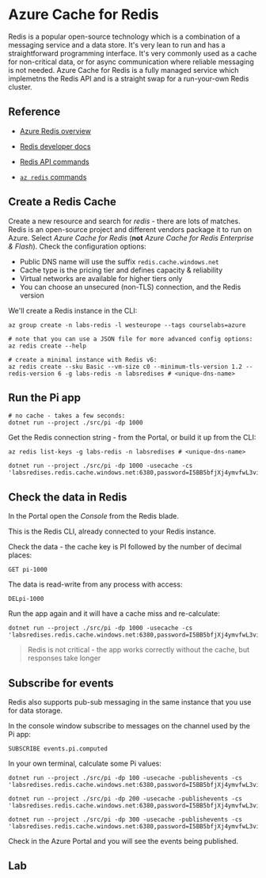# Azure Cache for Redis

Redis is a popular open-source technology which is a combination of a messaging service and a data store. It's very lean to run and has a straightforward programming interface. It's very commonly used as a cache for non-critical data, or for async communication where reliable messaging is not needed. Azure Cache for Redis is a fully managed service which implemetns the Redis API and is a straight swap for a run-your-own Redis cluster.

## Reference

- [Azure Redis overview](https://learn.microsoft.com/en-us/azure/azure-cache-for-redis/cache-overview)

- [Redis developer docs](https://developer.redis.com)

- [Redis API commands](https://redis.io/commands/)

- [`az redis` commands](https://learn.microsoft.com/en-us/cli/azure/redis?view=azure-cli-latest)


## Create a Redis Cache

Create a new resource and search for _redis_ - there are lots of matches. Redis is an open-source project and different vendors package it to run on Azure. Select _Azure Cache for Redis_ (**not** _Azure Cache for Redis Enterprise & Flash_). Check the configuration options:

- Public DNS name will use the suffix `redis.cache.windows.net`
- Cache type is the pricing tier and defines capacity & reliability
- Virtual networks are available for higher tiers only
- You can choose an unsecured (non-TLS) connection, and the Redis version

We'll create a Redis instance in the CLI:

```
az group create -n labs-redis -l westeurope --tags courselabs=azure

# note that you can use a JSON file for more advanced config options:
az redis create --help

# create a minimal instance with Redis v6:
az redis create --sku Basic --vm-size c0 --minimum-tls-version 1.2 --redis-version 6 -g labs-redis -n labsredises # <unique-dns-name>
```

## Run the Pi app

```
# no cache - takes a few seconds:
dotnet run --project ./src/pi -dp 1000
```

Get the Redis connection string - from the Portal, or build it up from the CLI:

```
az redis list-keys -g labs-redis -n labsredises # <unique-dns-name>

dotnet run --project ./src/pi -dp 1000 -usecache -cs 'labsredises.redis.cache.windows.net:6380,password=I5BB5bfjXj4ymvfwL3viY82G1cEHO2XCTAzCaPkvPF8=,ssl=True,abortConnect=False' 
```

## Check the data in Redis

In the Portal open the _Console_ from the  Redis blade.

This is the Redis CLI, already connected to your Redis instance.

Check the data - the cache key is PI followed by the number of decimal places:

```
GET pi-1000
```

The data is read-write from any process with access:

```
DELpi-1000 
```

Run the app again and it will have a cache miss and re-calculate:

```
dotnet run --project ./src/pi -dp 1000 -usecache -cs 'labsredises.redis.cache.windows.net:6380,password=I5BB5bfjXj4ymvfwL3viY82G1cEHO2XCTAzCaPkvPF8=,ssl=True,abortConnect=False' 
```

> Redis is not critical - the app works correctly without the cache, but responses take longer

## Subscribe for events

Redis also supports pub-sub messaging in the same instance that you use for data storage.

In the console window subscribe to messages on the channel used by the Pi app:

```
SUBSCRIBE events.pi.computed
```

In your own terminal, calculate some Pi values:

```
dotnet run --project ./src/pi -dp 100 -usecache -publishevents -cs 'labsredises.redis.cache.windows.net:6380,password=I5BB5bfjXj4ymvfwL3viY82G1cEHO2XCTAzCaPkvPF8=,ssl=True,abortConnect=False' 

dotnet run --project ./src/pi -dp 200 -usecache -publishevents -cs 'labsredises.redis.cache.windows.net:6380,password=I5BB5bfjXj4ymvfwL3viY82G1cEHO2XCTAzCaPkvPF8=,ssl=True,abortConnect=False' 

dotnet run --project ./src/pi -dp 300 -usecache -publishevents -cs 'labsredises.redis.cache.windows.net:6380,password=I5BB5bfjXj4ymvfwL3viY82G1cEHO2XCTAzCaPkvPF8=,ssl=True,abortConnect=False' 
```

Check in the Azure Portal and you will see the events being published.

## Lab

